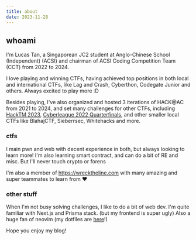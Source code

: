 ```yaml
---
title: about
date: 2023-11-28
---
```


## whoami

I'm Lucas Tan, a Singaporean JC2 student at Anglo-Chinese School (Independent) (ACSI) and chairman of ACSI
Coding Competition Team (CCT) from 2022 to 2024.

I love playing and winning CTFs, having achieved top positions in both local and international CTFs, like Lag and Crash,
Cyberthon, Codegate Junior and others. Always excited to play more :D

Besides playing, I've also organized and hosted 3 iterations of HACK@AC from 2021 to 2024, and set many challenges for
other CTFs, including [HackTM 2023](https://ctftime.org/event/1848), [Cyberleague 2022
Quarterfinals](https://cyberleague.co/), and other smaller local CTFs like BlahajCTF, Sieberrsec, Whitehacks and more.

### ctfs

I main pwn and web with decent experience in both, but always looking to learn more! I'm also learning smart contract,
and can do a bit of RE and misc. But I'll never touch crypto or forens

I'm also a member of <https://wrecktheline.com> with many amazing and super teammates to learn from ❤️

### other stuff

When I'm not busy solving challenges, I like to do a bit of web dev. I'm quite familiar with Next.js and Prisma stack.
(but my frontend is super ugly) Also a huge fan of neovim (my dotfiles are
[here](https://github.com/samuzora/dotfiles)!)

Hope you enjoy my blog!
